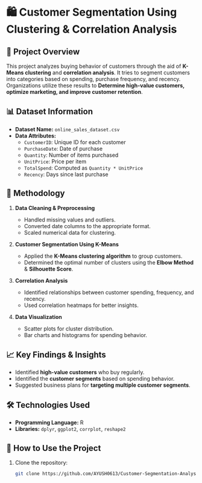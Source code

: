# 🛍️ Customer Segmentation Using Clustering & Correlation Analysis

## 📖 Project Overview
This project analyzes buying behavior of customers through the aid of **K-Means clustering** and **correlation analysis**. It tries to segment customers into categories based on spending, purchase frequency, and recency. Organizations utilize these results to **Determine high-value customers, optimize marketing, and improve customer retention**.

## 📊 Dataset Information
- **Dataset Name:** `online_sales_dataset.csv`
- **Data Attributes:**  
  - `CustomerID`: Unique ID for each customer  
  - `PurchaseDate`: Date of purchase  
  - `Quantity`: Number of items purchased  
  - `UnitPrice`: Price per item  
  - `TotalSpend`: Computed as `Quantity * UnitPrice`  
  - `Recency`: Days since last purchase  

## 🚀 Methodology
1. **Data Cleaning & Preprocessing**
   - Handled missing values and outliers.
   - Converted date columns to the appropriate format.
   - Scaled numerical data for clustering.

2. **Customer Segmentation Using K-Means**
   - Applied the **K-Means clustering algorithm** to group customers.
   - Determined the optimal number of clusters using the **Elbow Method** & **Silhouette Score**.

3. **Correlation Analysis**
   - Identified relationships between customer spending, frequency, and recency.
   - Used correlation heatmaps for better insights.

4. **Data Visualization**
   - Scatter plots for cluster distribution.
   - Bar charts and histograms for spending behavior.

## 📈 Key Findings & Insights
- Identified **high-value customers** who buy regularly.
- Identified the **customer segments** based on spending behavior.
- Suggested business plans for **targeting multiple customer segments**.

## 🛠️ Technologies Used
- **Programming Language:** R  
- **Libraries:** `dplyr`, `ggplot2`, `corrplot`, `reshape2`

## 🔧 How to Use the Project
1. Clone the repository:
   ```bash
   git clone https://github.com/AYUSH0613/Customer-Segmentation-Analysis.git
